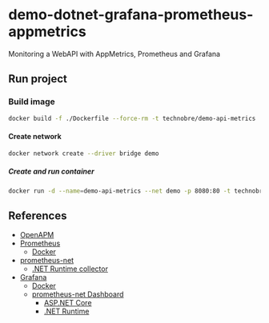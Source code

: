 # demo-dotnet-grafana-prometheus-appmetrics

Monitoring a WebAPI with AppMetrics, Prometheus and Grafana



## Run project

### Build image

```bash
docker build -f ./Dockerfile --force-rm -t technobre/demo-api-metrics ..
```

#### Create network
```bash
docker network create --driver bridge demo
```

##### Create and run container
```bash
docker run -d --name=demo-api-metrics --net demo -p 8080:80 -t technobre/demo-api-metrics .
```



## References
- [OpenAPM](https://openapm.io/)
- [Prometheus](https://prometheus.io/docs/prometheus/latest/installation/)
  - [Docker](https://hub.docker.com/r/prom/prometheus)
- [prometheus-net](https://github.com/prometheus-net/prometheus-net)
  - [.NET Runtime collector](https://github.com/djluck/prometheus-net.DotNetRuntime/blob/master/README.md)
- [Grafana](https://grafana.com/docs/grafana/latest/installation/)
  - [Docker](https://hub.docker.com/r/grafana/grafana)
  - [prometheus-net Dashboard](https://github.com/prometheus-net/grafana-dashboards)
    - [ASP.NET Core](https://grafana.com/grafana/dashboards/10915)
    - [.NET Runtime](https://grafana.com/grafana/dashboards/10427)